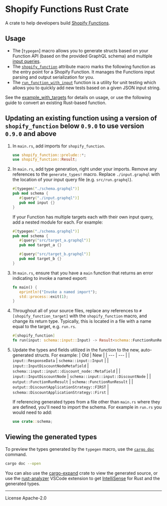 # Shopify Functions Rust Crate

A crate to help developers build [Shopify Functions].

## Usage

- The [`typegen`] macro allows you to generate structs based on your Function API (based on the provided GraphQL schema) and multiple [input queries][input query].
- The [`shopify_function`] attribute macro marks the following function as the entry point for a Shopify Function. It manages the Functions input parsing and output serialization for you.
- The [`run_function_with_input`] function is a utility for unit testing which allows you to quickly add new tests based on a given JSON input string.

See the [example_with_targets] for details on usage, or use the following guide to convert an existing Rust-based function.

## Updating an existing function using a version of `shopify_function` below `0.9.0` to use version `0.9.0` and above

   1. In `main.rs`, add imports for `shopify_function`.

      ```rust
      use shopify_function::prelude::*;
      use shopify_function::Result;
      ```

   1. In `main.rs`, add type generation, right under your imports. Remove any references to the `generate_types!` macro. Replace `./input.graphql` with the location of your input query file (e.g. `src/run.graphql`).

      ```rust
      #[typegen("./schema.graphql")]
      pub mod schema {
         #[query("./input.graphql")]
         pub mod input {}
      }
      ```

      If your Function has multiple targets each with their own input query, add a nested module for each. For example:
      ```rust
      #[typegen("./schema.graphql")]
      pub mod schema {
         #[query("src/target_a.graphql")]
         pub mod target_a {}

         #[query("src/target_b.graphql")]
         pub mod target_b {}
      }
      ```

   1. In `main.rs`, ensure that you have a `main` function that returns an error indicating to invoke a named export:

      ```rust
      fn main() {
         eprintln!("Invoke a named import");
         std::process::exit(1);
      }
      ```

   1. Throughout all of your source files, replace any references to `#[shopify_function_target]` with the `shopify_function` macro, and change its return type. Typically, this is located in a file with a name equal to the target, e.g. `run.rs`.

      ```rust
      #[shopify_function]
      fn run(input: schema::input::Input) -> Result<schema::FunctionRunResult> {
      ```

   1. Update the types and fields utilized in the function to the new, auto-generated structs. For example:
      | Old | New |
      | --- | --- |
      | `input::ResponseData` | `schema::input::Input` |
      | `input::InputDiscountNodeMetafield` | `schema::input::input::discount_node::Metafield` |
      | `input::InputDiscountNode` | `schema::input::input::DiscountNode` |
      | `output::FunctionRunResult` | `schema::FunctionRunResult` |
      | `output::DiscountApplicationStrategy::FIRST` | `schema::DiscountApplicationStrategy::First` |

      If referencing generated types from a file other than `main.rs` where they are defined, you'll need to import the schema. For example in `run.rs` you would need to add:
      ```rust
      use crate::schema;
      ```

## Viewing the generated types

To preview the types generated by the `typegen` macro, use the [`cargo doc`](https://doc.rust-lang.org/cargo/commands/cargo-doc.html) command.

```bash
cargo doc --open
```

You can also use the [cargo-expand](https://github.com/dtolnay/cargo-expand) crate to view the generated source, or use the [rust-analyzer](https://marketplace.visualstudio.com/items?itemName=rust-lang.rust-analyzer) VSCode extension to get [IntelliSense](https://code.visualstudio.com/docs/editor/intellisense) for Rust and the generated types.

---

License Apache-2.0

[Shopify Functions]: https://shopify.dev/api/functions
[`generate_types`]: https://docs.rs/shopify_function/latest/shopify_function/macro.typegen.html
[input query]: https://shopify.dev/api/functions/input-output#input
[`shopify_function`]: https://docs.rs/shopify_function/latest/shopify_function/attr.shopify_function.html
[`run_function_with_input`]: https://docs.rs/shopify_function/latest/shopify_function/fn.run_function_with_input.html
[example_with_targets]: https://github.com/Shopify/shopify-function-rust/tree/main/example_with_targets
